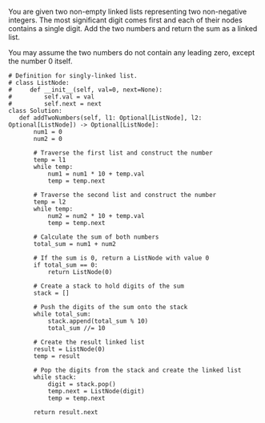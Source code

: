 
You are given two non-empty linked lists representing two non-negative integers. The most significant digit comes first and each of their nodes contains a single digit. Add the two numbers and return the sum as a linked list.

You may assume the two numbers do not contain any leading zero, except the number 0 itself.

 ```
# Definition for singly-linked list.
# class ListNode:
#     def __init__(self, val=0, next=None):
#         self.val = val
#         self.next = next
class Solution:
    def addTwoNumbers(self, l1: Optional[ListNode], l2: Optional[ListNode]) -> Optional[ListNode]:
        num1 = 0
        num2 = 0
        
        # Traverse the first list and construct the number
        temp = l1
        while temp:
            num1 = num1 * 10 + temp.val
            temp = temp.next

        # Traverse the second list and construct the number
        temp = l2
        while temp:
            num2 = num2 * 10 + temp.val
            temp = temp.next

        # Calculate the sum of both numbers
        total_sum = num1 + num2

        # If the sum is 0, return a ListNode with value 0
        if total_sum == 0:
            return ListNode(0)

        # Create a stack to hold digits of the sum
        stack = []

        # Push the digits of the sum onto the stack
        while total_sum:
            stack.append(total_sum % 10)
            total_sum //= 10

        # Create the result linked list
        result = ListNode(0)
        temp = result

        # Pop the digits from the stack and create the linked list
        while stack:
            digit = stack.pop()
            temp.next = ListNode(digit)
            temp = temp.next

        return result.next
```
